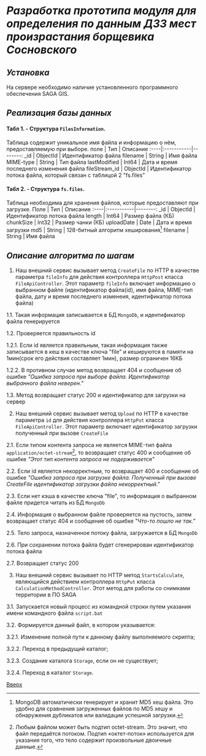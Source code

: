 # ___Разработка прототипа модуля для определения по данным ДЗЗ мест произрастания борщевика Сосновского___

## _Установка_
На сервере необходимо наличие установленного программного обеспечения SAGA GIS.  
 
## _Реализация базы данных_

#### Табл 1. - Структура `FilesInformation`.
Таблица содержит уникальное имя файла и информацию о нём, предоставляемую при выборе. 
поле | Тип | Описание
:----|:-----------|--------:
_id | ObjectId | Идентификатор файла
filename | String | Имя файла
MIME-type | String | Тип файла
lastModified | Int64 | Дата и время последнего изменения файла
fileStream_id | ObjectId | Идентификатор потока файла, который связан с таблицой 2 "fs.files"

#### Табл 2. - Структура `fs.files`.
Таблица необходима для хранения файлов, которые предоставляют при загрузке. 
Поле | Тип | Описание
:----|:-----------|--------:
_id | ObjectId | Идентификатор потока файла
length | Int64 | Размер файла (КБ)
chunkSize | Int32 | Размер чанки (КБ)
uploadDate | Date | Дата и время загрузки
md5 | String | 128-битный алгоритм хеширования[^1]
filename | String | Имя файла

## _Описание алгоритма по шагам_
1. Наш внешний сервис вызывает метод `CreateFile` по HTTP в качестве параметра `fileInfo` для действия контроллера `HttpPost` класса `FileApiController`. Этот параметр `fileInfo` включает информацию о выбранном файле (идентификатор файла(id), имя файла, MIME-тип файла, дату и время последнего изменеия, идентификатор потока файла)  
  
  1.1. Такая информация записывается в БД `MongoDb`, и идентификатор файла генерируется  
  
  1.2. Проверяется правильность id    
  
  1.2.1. Если id является правильным, такая информация также записывается в кеш в качестве ключа "file" и кешируются в памяти на 1мин(срок его действия составляет 1мин), размер ограничен 16КБ  
  
  1.2.2. В противном случае метод возвращает 404 и сообщение об ошибке _"Ошибка запроса при выборе файла. Идентификатор выбранного файла неверен."_
  
  1.3. Метод возвращает статус 200 и идентификатор для загрузки на сервер  
  
2. Наш внешний сервис вызывает метод `Upload` по HTTP в качестве параметра `id` для действия контроллера `HttpPut` класса `FileApiController`. Этот параметр включает идентификатор загрузки полученный при вызове `CreateFile`  
  
  2.1. Если типом контента запроса не является MIME-тип файла `application/octet-stream`[^2], то возвращает статус 400 и сообщение об ошибке _"Этот тип контента запроса не подерживается"_  
  
  2.2. Если id является некорректным, то возвращает 400 и сообщение об ошибке _"Ошибка запроса при загрузке файла. Полученный при вызове CreateFile идентификатор загрузки файла некорректный."_  
  
  2.3. Если нет кэша в качестве ключа "file", то информация о выбранном файле придется читать из БД `MongoDb`  
  
  2.4. Информация о выбранном файле проверяется на пустость, затем возвращает статус 404 и сообщение об ошибке _"Что-то пошло не так."_  
  
  2.5. Тело запроса, назначенное потоку файла, загружается в БД `MongoDb`  
  
  2.6. При сохранении потока файла будет сгенерирован идентификатор потока файла  
  
  2.7. Возвращает статус 200   
  
3. Наш внешний сервис вызывает по HTTP метод `StartsCalculate`, являющийся действием контроллера `HttpPut` класса `CalculationMethodController`. Этот метод для работы со снимками территории в ПО SAGA  
  
  3.1. Запускается новый процесс из командной строки путем указания имени командного файла `script.bat`  
  
  3.2. Формируется данный файл, в котором указывается:  
  
  3.2.1. Изменение полной пути к данному файлу выполняемого скрипта;  
  
  3.2.2. Переход в предыдущий каталог;  
  
  3.2.3. Создание каталога `Storage`, если он не существует;  
  
  3.2.4. Переход в каталог `Storage`.  


[Вверх](#разработка-прототипа-модуля-для-определения-по-данным-ДЗЗ-мест-произрастания-борщевика-сосновского)

[^1]: MongoDB автоматически генерирует и хранит MD5 хеш файла. Это удобно для сравнения загруженных файлов по MD5 хешу и обнаружения дубликатов или валидации успешной загрузки.
[^2]: Любым файлом может быть подтип octet-stream. Это значит, что файл передаётся потоком. Подтип «октет-поток» используется для указания того, что тело содержит произвольные двоичные данные.